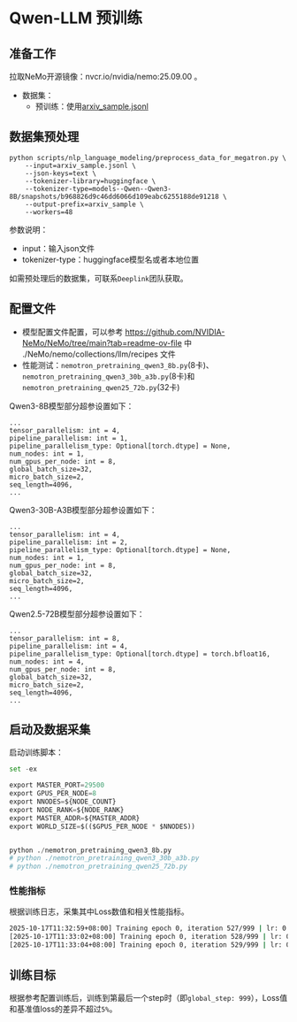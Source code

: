 # Qwen-LLM 预训练

## 准备工作

拉取NeMo开源镜像：nvcr.io/nvidia/nemo:25.09.00 。
- 数据集：
    - 预训练：使用[arxiv_sample.jsonl](https://huggingface.co/datasets/togethercomputer/RedPajama-Data-1T-Sample/resolve/main/arxiv_sample.jsonl)

## 数据集预处理

```
python scripts/nlp_language_modeling/preprocess_data_for_megatron.py \
    --input=arxiv_sample.jsonl \
    --json-keys=text \
    --tokenizer-library=huggingface \
    --tokenizer-type=models--Qwen--Qwen3-8B/snapshots/b968826d9c46dd6066d109eabc6255188de91218 \
    --output-prefix=arxiv_sample \
    --workers=48
```
参数说明：
- input：输入json文件
- tokenizer-type：huggingface模型名或者本地位置

如需预处理后的数据集，可联系`Deeplink`团队获取。

## 配置文件
- 模型配置文件配置，可以参考 https://github.com/NVIDIA-NeMo/NeMo/tree/main?tab=readme-ov-file 中 ./NeMo/nemo/collections/llm/recipes 文件
- 性能测试：`nemotron_pretraining_qwen3_8b.py`(8卡)、`nemotron_pretraining_qwen3_30b_a3b.py`(8卡)和`nemotron_pretraining_qwen25_72b.py`(32卡)

Qwen3-8B模型部分超参设置如下：
```
...
tensor_parallelism: int = 4,  
pipeline_parallelism: int = 1,
pipeline_parallelism_type: Optional[torch.dtype] = None,
num_nodes: int = 1,
num_gpus_per_node: int = 8,
global_batch_size=32,
micro_batch_size=2,
seq_length=4096,
...
```
Qwen3-30B-A3B模型部分超参设置如下：
```
...
tensor_parallelism: int = 4, 
pipeline_parallelism: int = 2,
pipeline_parallelism_type: Optional[torch.dtype] = None,
num_nodes: int = 1,
num_gpus_per_node: int = 8,
global_batch_size=32,
micro_batch_size=2,
seq_length=4096,
...
```
Qwen2.5-72B模型部分超参设置如下：
```
...
tensor_parallelism: int = 8,  
pipeline_parallelism: int = 4,
pipeline_parallelism_type: Optional[torch.dtype] = torch.bfloat16,
num_nodes: int = 4,
num_gpus_per_node: int = 8,
global_batch_size=32,
micro_batch_size=2,
seq_length=4096,
...
```
## 启动及数据采集

启动训练脚本：
```Python
set -ex

export MASTER_PORT=29500
export GPUS_PER_NODE=8
export NNODES=${NODE_COUNT}
export NODE_RANK=${NODE_RANK}
export MASTER_ADDR=${MASTER_ADDR}
export WORLD_SIZE=$(($GPUS_PER_NODE * $NNODES))


python ./nemotron_pretraining_qwen3_8b.py
# python ./nemotron_pretraining_qwen3_30b_a3b.py
# python ./nemotron_pretraining_qwen25_72b.py

```

### 性能指标

根据训练日志，采集其中Loss数值和相关性能指标。
```bash
2025-10-17T11:32:59+08:00] Training epoch 0, iteration 527/999 | lr: 0.0001758 | global_batch_size: 32 | global_step: 527 | reduced_train_loss: 2.792 | train_step_timing in s: 2.389 | tokens_per_sec_per_gpu: 6.859e+03 | consumed_samples: 16896 | val_loss: 3.624
[2025-10-17T11:33:02+08:00] Training epoch 0, iteration 528/999 | lr: 0.0001754 | global_batch_size: 32 | global_step: 528 | reduced_train_loss: 3.06 | train_step_timing in s: 2.443 | tokens_per_sec_per_gpu: 6.706e+03 | consumed_samples: 16928 | val_loss: 3.624
[2025-10-17T11:33:04+08:00] Training epoch 0, iteration 529/999 | lr: 0.0001749 | global_batch_size: 32 | global_step: 529 | reduced_train_loss: 3.221 | train_step_timing in s: 2.127 | tokens_per_sec_per_gpu: 7.702e+03 | consumed_samples: 16960 | val_loss: 3.624
```

## 训练目标
根据参考配置训练后，训练到第最后一个step时（即`global_step: 999`），Loss值和基准值loss的差异不超过`5%`。